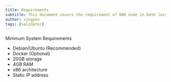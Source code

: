 ```yaml
---
title: Requirements
subtitle: This document covers the requirement of OAK node in both local and testnet network
author: xingyou
tags: [validator]
---
```


Minimum System Requirements
- Debian/Ubuntu (Recommended)
- Docker (Optional)
- 20GB storage
- 4GB RAM
- x86 architecture
- Static IP address
